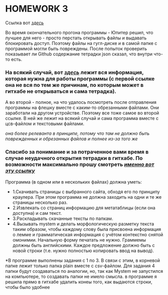 # HOMEWORK 3


Ссылка вот *[здесь](https://drive.google.com/drive/u/0/folders/1lOxhJUdivo2Tdcmbo5h3pvQ9YI2cFlyE)*

Во время окончательного прогона программы - Юпитер решил, что лучшее для него - просто перстать открывать файлы и выдавать блокировать доступ. Поэтому файлы на гугл-диске и в самой папке с программой могли быть повреждены. 
После попыток проверить показывает ли Github содержание тетрадки json сказал, что внутри что-то есть. 
### На всякий случай, вот *[здесь](https://drive.google.com/drive/u/0/folders/1J-s7eQhFU3mWGzyCuDORErDb3ced_qr_)* лежит вся информация, которая нужна для работы программы (с первой ссылке она не вся по тем же причинам, по которым может в гитхабе не открываться и сама тетрадка). 
А во второй - полное, на что удалось посмотреть после отправления программы на флешку вместе с каким-то обрезанными файлами. Они заработали на другом устройстве. Поэтому все тоже самое во второй ссылке. В ней же лежит на всякий случай и сама программа вместе с цсв-файлом и текстовыми файлами.

*она более релеванта в принципе, потому что там не должно быть поврежденных и обрезанных файлов и полнее из-за того же* 

### Спасибо за понимание и за потраченное вами время в случае неудачного открытия тетрадки в гитхабе. По возможности максимально прошу смотреть *[именно вот эту ссылку](https://drive.google.com/drive/u/0/folders/1J-s7eQhFU3mWGzyCuDORErDb3ced_qr_)*

Программа (в одном или в нескольких файлах) должна уметь:

* 1.Скачивать страницы с выбранного сайта, обходя его по принципу краулера. При этом программа не должна заходить на одни и те же страницы несколько раз.
* 2.Извлекать со страниц информацию для метатаблицы (если она доступна) и сам текст.
* 3.Раскладывать скачанные тексты по папкам.
* 4.Вызывать mystem и делать морфологическую разметку текста таким образом, чтобы каждому слову была присвоена информация о лемме и грамматическая информация с учётом контекстно снятой омонимии. Начальную форму печатать не нужно. Граммемы должны быть английскими. Каждое предложение должно быть с новой строки (т.е. нужно полностью копировать ввод на вывод).


*В программе выполнены задания с 1 по 3. В связи с этим, в корневой папке лежит только папка plain вместе с csv-файлом.
Для задания 4 папки будут создаваться по аналогии, но, так как Mystem не запустился на компьютере, то создавать папки не имело смысла.
в программе я решила прямо в гитхабе удалить конеы того, как выдаются строки, чтобы было удобнее
